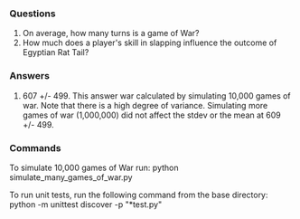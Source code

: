 ### Questions
1. On average, how many turns is a game of War?
2. How much does a player's skill in slapping influence the outcome
    of Egyptian Rat Tail?

### Answers
1. 607 +/- 499. This answer war calculated by simulating 10,000 games of war.
    Note that there is a high degree of variance. Simulating more games of war
    (1,000,000) did not affect the stdev or the mean at 609 +/- 499.


### Commands
To simulate 10,000 games of War run:
python simulate_many_games_of_war.py

To run unit tests, run the following command from the base directory:
python -m unittest discover -p "*test.py"
